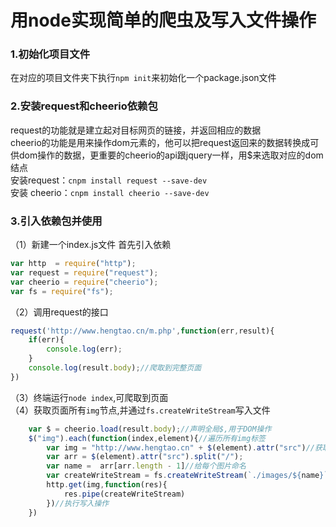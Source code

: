 # 用node实现简单的爬虫及写入文件操作
### 1.初始化项目文件
在对应的项目文件夹下执行```npm init```来初始化一个package.json文件
### 2.安装request和cheerio依赖包
request的功能就是建立起对目标网页的链接，并返回相应的数据<br>
cheerio的功能是用来操作dom元素的，他可以把request返回来的数据转换成可供dom操作的数据，更重要的cheerio的api跟jquery一样，用$来选取对应的dom结点<br>
安装request：```cnpm install request --save-dev```<br>
安装 cheerio：```cnpm install cheerio --save-dev```
### 3.引入依赖包并使用
（1）新建一个index.js文件
首先引入依赖
```js
var http  = require("http");
var request = require("request");
var cheerio = require("cheerio");
var fs = require("fs");
```
（2）调用request的接口
```js
request('http://www.hengtao.cn/m.php',function(err,result){
    if(err){
        console.log(err);
    }
    console.log(result.body);//爬取到完整页面
})
```
（3）终端运行```node index```,可爬取到页面<br>
（4）获取页面所有```img```节点,并通过```fs.createWriteStream```写入文件
```js
    var $ = cheerio.load(result.body);//声明全局$,用于DOM操作
    $("img").each(function(index,element){//遍历所有img标签
    	var img = "http://www.hengtao.cn" + $(element).attr("src")//获取页面所有图片的完整地址
    	var arr = $(element).attr("src").split("/");
    	var name =  arr[arr.length - 1]//给每个图片命名
    	var createWriteStream = fs.createWriteStream(`./images/${name}`)//将图片写入images文件夹
		http.get(img,function(res){
			res.pipe(createWriteStream)
		})//执行写入操作		
    })
```
